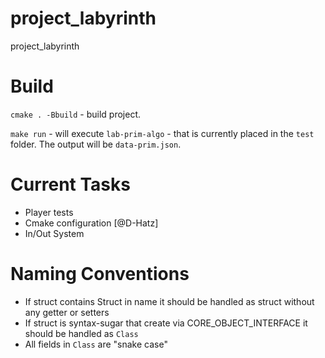# project_labyrinth
project_labyrinth



# Build 

``` cmake . -Bbuild ``` - build project. 

``` make run ``` - will execute `lab-prim-algo` - that is currently placed in the `test` folder. The output will be `data-prim.json`.   

# Current Tasks

- Player tests 
- Cmake configuration [@D-Hatz]
- In/Out System



# Naming Conventions

- If struct contains Struct in name it should be handled as struct without any getter or setters
- If struct is syntax-sugar that create via CORE_OBJECT_INTERFACE it should be handled as `Class`
- All fields in `Class` are "snake case" 
